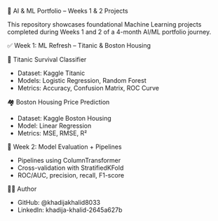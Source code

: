  🤖 AI & ML Portfolio – Weeks 1 & 2 Projects

This repository showcases foundational Machine Learning projects completed during Weeks 1 and 2 of a 4-month AI/ML portfolio journey.

✅ Week 1: ML Refresh – Titanic & Boston Housing

🚢 Titanic Survival Classifier
- Dataset: Kaggle Titanic
- Models: Logistic Regression, Random Forest
- Metrics: Accuracy, Confusion Matrix, ROC Curve

🏘 Boston Housing Price Prediction
- Dataset: Kaggle Boston Housing
- Model: Linear Regression
- Metrics: MSE, RMSE, R²

🧪 Week 2: Model Evaluation + Pipelines
- Pipelines using ColumnTransformer
- Cross-validation with StratifiedKFold
- ROC/AUC, precision, recall, F1-score

👩‍💻 Author
- GitHub: @khadijakhalid8033
- LinkedIn: khadija-khalid-2645a627b
